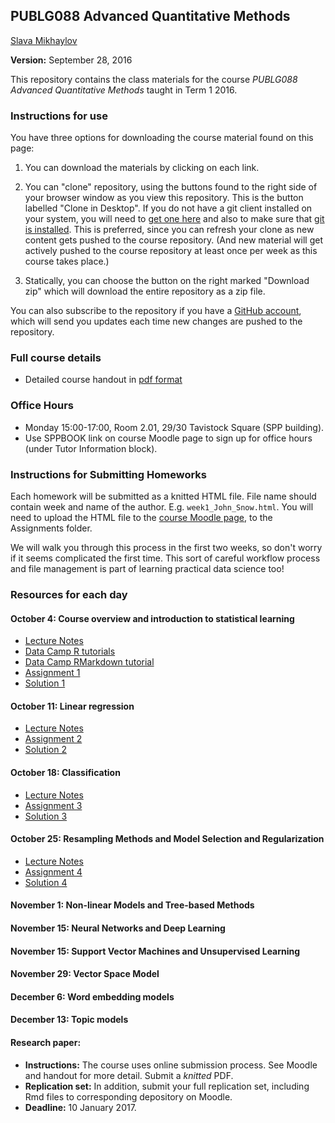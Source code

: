 ## PUBLG088 Advanced Quantitative Methods ##


[Slava Mikhaylov](s.mikhaylov@ucl.ac.uk)

**Version:** September 28, 2016

This repository contains the class materials for the course *PUBLG088 Advanced Quantitative Methods* taught in Term 1 2016.  

### Instructions for use ###

You have three options for downloading the course material found on this page:  

1.  You can download the materials by clicking on each link.  

2.  You can "clone" repository, using the buttons found to the right side of your browser window as you view this repository.  This is the button labelled "Clone in Desktop".  If you do not have a git client installed on your system, you will need to [get one here](https://git-scm.com/download/gui) and also to make sure that [git is installed](https://git-scm.com/downloads).  This is preferred, since you can refresh your clone as new content gets pushed to the course repository.  (And new material will get actively pushed to the course repository at least once per week as this course takes place.)

3.  Statically, you can choose the button on the right marked "Download zip" which will download the entire repository as a zip file.

You can also subscribe to the repository if you have a [GitHub account](https://github.com), which will send you updates each time new changes are pushed to the repository.

### Full course details ###

- Detailed course handout in [pdf format](handout/PUBLG088Handout.pdf)

### Office Hours ###

- Monday 15:00-17:00, Room 2.01, 29/30 Tavistock Square (SPP building).
- Use SPPBOOK link on course Moodle page to sign up for office hours (under Tutor Information block).


### Instructions for Submitting Homeworks ###

Each homework will be submitted as a knitted HTML file. File name should contain week and name of the author. E.g. `week1_John_Snow.html`. You will need to upload the HTML file to the [course Moodle page](https://moodle.ucl.ac.uk/course/view.php?id=14161), to the Assignments folder.  

We will walk you through this process in the first two weeks, so don't worry if it seems complicated the first time. This sort of careful workflow process and file management is part of learning practical data science too!

### Resources for each day ###

#### October 4: Course overview and introduction to statistical learning

- [Lecture Notes](week1/PUBLG088_week1.pdf)
- [Data Camp R tutorials](https://www.datacamp.com/courses/free-introduction-to-r)
- [Data Camp RMarkdown tutorial](http://bit.ly/R_markdown)
- [Assignment 1](week1/Week1_LASTNAME_FIRSTNAME.Rmd)
- [Solution 1](week1/Week1_assignment1_solution.Rmd)

#### October 11: Linear regression  
- [Lecture Notes](week2/PUBLG088_week2.pdf)
- [Assignment 2](week2/Week2_LASTNAME_FIRSTNAME.Rmd)
- [Solution 2](week2/Week2_assignment2_solution.Rmd)


#### October 18: Classification 
- [Lecture Notes](week3/PUBLG088_week3.pdf)
- [Assignment 3](week3/Week3_LASTNAME_FIRSTNAME.Rmd)
- [Solution 3](week3/Week3_assignment3_solution.Rmd)


#### October 25: Resampling Methods and Model Selection and Regularization 

- [Lecture Notes](week4/PUBLG088_week4.pdf)
- [Assignment 4](week4/Week4_LASTNAME_FIRSTNAME.Rmd)
- [Solution 4](week4/Week4_assignment4_solution.Rmd)


#### November 1: Non-linear Models and Tree-based Methods


#### November 15: Neural Networks and Deep Learning


#### November 15: Support Vector Machines and Unsupervised Learning


#### November 29: Vector Space Model


#### December 6: Word embedding models


#### December 13: Topic models


#### Research paper: 

- **Instructions:**  The course uses online submission process. See Moodle and handout for more detail. Submit a *knitted* PDF. 
- **Replication set:** In addition, submit your full replication set, including Rmd files to corresponding depository on Moodle. 
- **Deadline:** 10 January 2017.

